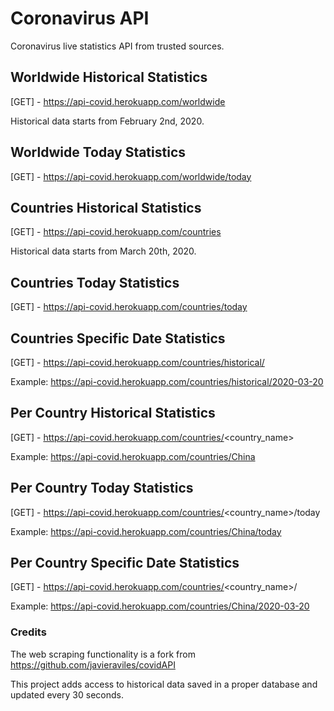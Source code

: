 # Coronavirus API
Coronavirus live statistics API from trusted sources.

## Worldwide Historical Statistics 
[GET] - https://api-covid.herokuapp.com/worldwide

Historical data starts from February 2nd, 2020.

## Worldwide Today Statistics 
[GET] - https://api-covid.herokuapp.com/worldwide/today

## Countries Historical Statistics
[GET] - https://api-covid.herokuapp.com/countries

Historical data starts from March 20th, 2020.

## Countries Today Statistics
[GET] - https://api-covid.herokuapp.com/countries/today

## Countries Specific Date Statistics
[GET] - https://api-covid.herokuapp.com/countries/historical/<date>

Example: https://api-covid.herokuapp.com/countries/historical/2020-03-20

## Per Country Historical Statistics
[GET] - https://api-covid.herokuapp.com/countries/<country_name>

Example: https://api-covid.herokuapp.com/countries/China

## Per Country Today Statistics
[GET] - https://api-covid.herokuapp.com/countries/<country_name>/today

Example: https://api-covid.herokuapp.com/countries/China/today

## Per Country Specific Date Statistics
[GET] - https://api-covid.herokuapp.com/countries/<country_name>/<date>

Example: https://api-covid.herokuapp.com/countries/China/2020-03-20

### Credits
The web scraping functionality is a fork from https://github.com/javieraviles/covidAPI

This project adds access to historical data saved in a proper database and updated every 30 seconds.
